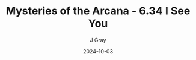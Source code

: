 ---
title: 'Mysteries of the Arcana - 6.34 I See You'
alt: 'Mysteries of the Arcana'
date: '2024-10-03'
author: 'J Gray'
artist: 'Keira'
---